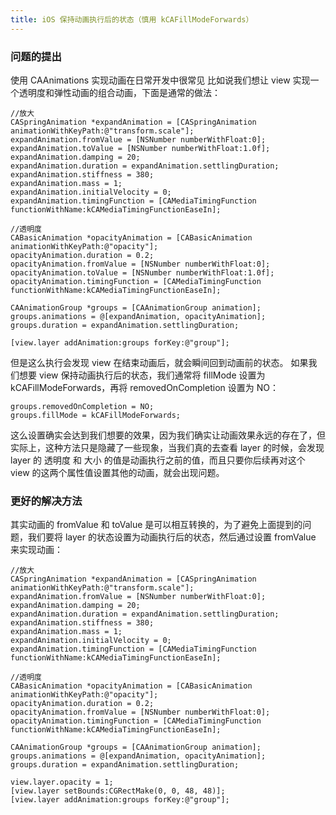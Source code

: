 ```yaml
---
title: iOS 保持动画执行后的状态（慎用 kCAFillModeForwards）
---
```


### 问题的提出

使用 CAAnimations 实现动画在日常开发中很常见
比如说我们想让 view 实现一个透明度和弹性动画的组合动画，下面是通常的做法：

```
//放大
CASpringAnimation *expandAnimation = [CASpringAnimation animationWithKeyPath:@"transform.scale"];
expandAnimation.fromValue = [NSNumber numberWithFloat:0];
expandAnimation.toValue = [NSNumber numberWithFloat:1.0f];
expandAnimation.damping = 20;
expandAnimation.duration = expandAnimation.settlingDuration;
expandAnimation.stiffness = 380;
expandAnimation.mass = 1;
expandAnimation.initialVelocity = 0;
expandAnimation.timingFunction = [CAMediaTimingFunction functionWithName:kCAMediaTimingFunctionEaseIn];
    
//透明度
CABasicAnimation *opacityAnimation = [CABasicAnimation animationWithKeyPath:@"opacity"];
opacityAnimation.duration = 0.2;
opacityAnimation.fromValue = [NSNumber numberWithFloat:0];
opacityAnimation.toValue = [NSNumber numberWithFloat:1.0f];
opacityAnimation.timingFunction = [CAMediaTimingFunction functionWithName:kCAMediaTimingFunctionEaseIn];
    
CAAnimationGroup *groups = [CAAnimationGroup animation];
groups.animations = @[expandAnimation, opacityAnimation];
groups.duration = expandAnimation.settlingDuration;

[view.layer addAnimation:groups forKey:@"group"];
```

但是这么执行会发现 view 在结束动画后，就会瞬间回到动画前的状态。
如果我们想要 view 保持动画执行后的状态，我们通常将 fillMode 设置为 kCAFillModeForwards，再将 removedOnCompletion 设置为 NO：

```
groups.removedOnCompletion = NO;
groups.fillMode = kCAFillModeForwards;
```
这么设置确实会达到我们想要的效果，因为我们确实让动画效果永远的存在了，但实际上，这种方法只是隐藏了一些现象，当我们真的去查看 layer 的时候，会发现 layer 的 透明度 和 大小 的值是动画执行之前的值，而且只要你后续再对这个 view 的这两个属性值设置其他的动画，就会出现问题。

### 更好的解决方法
其实动画的 fromValue 和 toValue 是可以相互转换的，为了避免上面提到的问题，我们要将 layer 的状态设置为动画执行后的状态，然后通过设置 fromValue 来实现动画：

```
//放大
CASpringAnimation *expandAnimation = [CASpringAnimation animationWithKeyPath:@"transform.scale"];
expandAnimation.fromValue = [NSNumber numberWithFloat:0];
expandAnimation.damping = 20;
expandAnimation.duration = expandAnimation.settlingDuration;
expandAnimation.stiffness = 380;
expandAnimation.mass = 1;
expandAnimation.initialVelocity = 0;
expandAnimation.timingFunction = [CAMediaTimingFunction functionWithName:kCAMediaTimingFunctionEaseIn];
    
//透明度
CABasicAnimation *opacityAnimation = [CABasicAnimation animationWithKeyPath:@"opacity"];
opacityAnimation.duration = 0.2;
opacityAnimation.fromValue = [NSNumber numberWithFloat:0];
opacityAnimation.timingFunction = [CAMediaTimingFunction functionWithName:kCAMediaTimingFunctionEaseIn];
    
CAAnimationGroup *groups = [CAAnimationGroup animation];
groups.animations = @[expandAnimation, opacityAnimation];
groups.duration = expandAnimation.settlingDuration;

view.layer.opacity = 1;
[view.layer setBounds:CGRectMake(0, 0, 48, 48)];
[view.layer addAnimation:groups forKey:@"group"];
```






